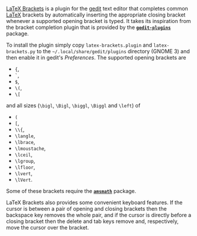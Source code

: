 [LaTeX Brackets][1] is a plugin for the [gedit][2] text editor that completes
common [LaTeX][3] brackets by automatically inserting the appropriate closing
bracket whenever a supported opening bracket is typed. It takes its inspiration
from the bracket completion plugin that is provided by the
[**`gedit-plugins`**][4] package.

To install the plugin simply copy `latex-brackets.plugin` and
`latex-brackets.py` to the `~/.local/share/gedit/plugins` directory (GNOME 3)
and then enable it in gedit's _Preferences_. The supported opening brackets are

* `{`,
* `` ` ``,
* `$`,
* `\(`,
* `\[`

and all sizes (`\bigl`, `\Bigl`, `\biggl`, `\Biggl` and `\left`) of

* `(`
* `[`,
* `\\{`,
* `\langle`,
* `\lbrace`,
* `\lmoustache`,
* `\lceil`,
* `\lgroup`,
* `\lfloor`,
* `\lvert`,
* `\lVert`.

Some of these brackets require the [**`amsmath`**][5] package.

LaTeX Brackets also provides some convenient keyboard features. If the cursor is
between a pair of opening and closing brackets then the backspace key removes
the whole pair, and if the cursor is directly before a closing bracket then the
delete and tab keys remove and, respectively, move the cursor over the bracket.

[1]: https://github.com/dwilding/latex-brackets
[2]: http://projects.gnome.org/gedit/
[3]: http://www.latex-project.org/
[4]: https://live.gnome.org/GeditPlugins
[5]: http://www.ctan.org/pkg/amsmath
